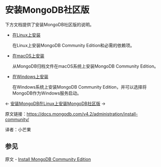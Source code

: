 # 安装MongoDB社区版

下方文档提供了安装MongoDB社区版的说明。

- [在Linux上安装](https://docs.mongodb.com/v4.2/administration/install-on-linux/)

  在Linux上安装MongoDB Community Edition和必需的依赖项。

- [在macOS上安装](https://docs.mongodb.com/v4.2/tutorial/install-mongodb-on-os-x/)

  从MongoDB归档文件在macOS系统上安装MongoDB Community Edition。

- [在Windows上安装](https://docs.mongodb.com/v4.2/tutorial/install-mongodb-on-windows/)

  在Windows系统上安装MongoDB Community Edition，并可以选择将MongoDB作为Windows服务启动。

←  [安装MongoDB](https://docs.mongodb.com/v4.2/installation/)[在Linux上安装MongoDB社区版](https://docs.mongodb.com/v4.2/administration/install-on-linux/) →





原文链接：https://docs.mongodb.com/v4.2/administration/install-community/

译者：小芒果


## 参见

原文 - [Install MongoDB Community Edition]( https://docs.mongodb.com/manual/administration/install-community/ )

